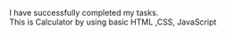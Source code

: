 I have successfully completed my tasks.<br>
This is Calculator by using basic HTML ,CSS, JavaScript
